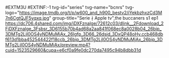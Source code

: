#EXTM3U
#EXTINF:-1 tvg-id="series" tvg-name="bcnrs" tvg-logo="https://image.tmdb.org/t/p/w600_and_h900_bestv2/iYekbzhxzCd3M7n6CgtQJF5yqxq.jpg" group-title="Serie ∤ Apple tv",the buccaners s1 ep1
https://dc706.4shared.com/img/jDXFznalge/72612c03/dlink__2Fdownload_2FjDXFznalge_3Fsbsr_3D6155b70b4ad68a2aa841f068ec8a0028b04_26bip_3DMTg2LjI0OS4yNDMuMjAx_26lgfp_3D66_26dsid_3DxQP48oHy.ccb468dbf613d1bba452544422f18ccb_26bip_3DMTg2LjI0OS4yNDMuMjAx_26bip_3DMTg2LjI0OS4yNDMuMjAx/preview.mp4?cuid=1523529660&cupa=e6cf0a9fe0dc270da7495c94b8dbb31d
